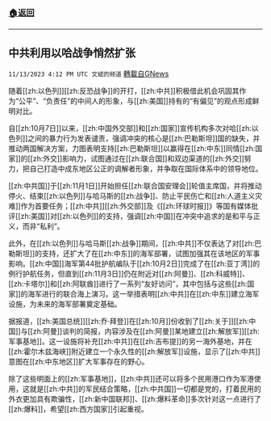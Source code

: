 ###  [:house:返回](README.md)
---


## 中共利用以哈战争悄然扩张
`11/13/2023 4:12 PM UTC 文斌的频道` [轉載自GNews](https://gnews.org/articles/1971530)

随着[[zh:以色列]][[zh:反恐战争]]的开打，[[zh:中共]]积极借此机会巩固其作为“公平”、“负责任”的中间人的形象，与[[zh:美国]]持有的“有偏见”的观点形成鲜明对比。

自[[zh:10月7日]]以来，[[zh:中国外交部]]和[[zh:国家]]宣传机构多次对哈[[zh:以色列]]之间的暴力行为发表谴责，强调冲突的核心是[[zh:巴勒斯坦]]国的缺失，并推动两国解决方案，力图表明支持[[zh:巴勒斯坦]]以赢得在[[zh:中东]]同情[[zh:国家]]的[[zh:外交]]影响力，试图通过在[[zh:联合国]]和双边渠道的[[zh:外交]]努力，把自己打造中成东地区公正的调解者形象，并争取在国际体系中的领导地位。

[[zh:中共国]]于[[zh:11月1日]]开始担任[[zh:联合国安理会]]轮值主席国，并将推动停火、结束[[zh:以色列]]与哈马斯的[[zh:战争]]、防止平民伤亡和[[zh:人道主义灾难]]作为首要任务；[[zh:中共]][[zh:外交部]]及《[[zh:环球时报]]》等国有媒体批评[[zh:美国]]对[[zh:以色列]]的支持，强调[[zh:中国]]在冲突中追求的是和平与正义，而非“私利”。

此外，在[[zh:以色列]]与哈马斯[[zh:战争]]期间，[[zh:中共]]不仅表达了对[[zh:巴勒斯坦]]的支持，还扩大了在[[zh:中东]]的海军部署，试图加强其在该地区的军事影响。[[zh:中国]]海军第44批护航编队于[[zh:10月2日]]完成了在[[zh:亚丁湾]]的例行护航任务，但直到[[zh:11月3日]]仍在附近对[[zh:阿曼]]、[[zh:科威特]]、[[zh:卡塔尔]]和[[zh:阿联酋]]进行了一系列“友好访问”，其中包括与这些[[zh:国家]]的海军进行的联合海上演习。这一举措表明[[zh:中共]]在[[zh:中东]]建立海军设施，为未来的海军部署奠定基础。

据报道，[[zh:美国总统]][[zh:乔·拜登]]在[[zh:10月]]份收到了[[zh:关于]][[zh:中国]]与[[zh:阿曼]]谈判的简报，内容涉及在[[zh:阿曼]]某地建立[[zh:解放军]][[zh:军事基地]]。这一设施将补充[[zh:中共]]在[[zh:吉布提]]的另一海外基地，并在[[zh:霍尔木兹海峡]]附近建立一个永久性的[[zh:解放军]]设施，显示了[[zh:中共]]意图在[[zh:中东地区]]扩大军事存在的野心。

除了这些明面上的[[zh:军事基地]]，[[zh:中共]]还可以将多个民用港口作为军港使用，这就是[[zh:中共]]的军民结合策略，[[zh:中共国]]一切都是党的，打着民用的外衣更加具有欺骗性，[[zh:新中国联邦]]、[[zh:爆料革命]]多次针对这一点进行了[[zh:爆料]]，希望[[zh:西方国家]]引起重视。
